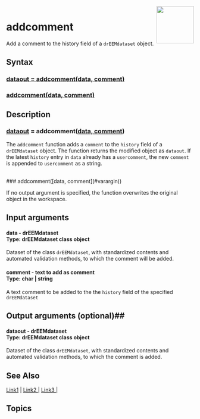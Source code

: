 <img src="top right corner logo.png" width="100" height="auto" align="right"/>

# addcomment #
Add a comment to the history field of a `drEEMdataset` object.



## Syntax
### [dataout = addcomment(data, comment)](#syntax1) ###
### [addcomment(data, comment)](#syntax1) ###


## Description ##
[comment]: <> (The description gives an explanation on different function syntax versions above)
### [dataout](#varargout) = addcomment([data, comment](#varargin)) <a name="syntax1"></a>

The `addcomment` function adds a `comment` to the `history` field of a `drEEMdataset` object. The function returns the modified object as `dataout`. If the latest `history` entry in `data` already has a `usercomment`, the new `comment` is appended to `usercomment` as a string.



<br>
### addcomment([data, comment](#varargin)) <a name="syntax1"></a>

If no output argument is specified, the function overwrites the original object in the workspace.



## Input arguments ##
#### data - drEEMdataset   <a name="varargin"></a> <br> Type: drEEMdataset class object
Dataset of the class `drEEMdataset`, with standardized contents and automated validation methods, to which the comment will be added.

#### comment - text to add as comment   <a name="varargin"></a> <br> Type: char | string
A text comment to be added to the the `history` field of the specified `drEEMdataset`


## Output arguments (optional)##
#### dataout - drEEMdataset   <a name="varargin"></a> <br> Type: drEEMdataset class object
Dataset of the class `drEEMdataset`, with standardized contents and automated validation methods, to which the comment is added.



## See Also ##

<a href="link.com">Link1</a> | 
<a href="link.com"> Link2 </a> |
<a href="link.com"> Link3 </a> |


## Topics ##